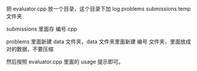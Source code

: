 把 evaluator.cpp 放一个目录，这个目录下加 log problems submissions temp 文件夹

submissions 里面存 编号.cpp

problems 里面新建 data 文件夹，data 文件夹里面新建 编号 文件夹，里面放成对的数据，不要压缩

然后按照 evaluator.cpp 里面的 usage 提示即可。
